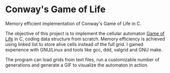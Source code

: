 # Conway's Game of Life
Memory efficient implementation of Conway's Game of Life in C.

The objective of this project is to implement the cellular automaton [Game of Life](https://en.wikipedia.org/wiki/Conway%27s_Game_of_Life) in C, coding data structure from scratch. Memory efficiency is achieved using linked list to store alive cells instead of the full grid. I gained experience with GNU/Linux and tools like gcc, ddd, valgrid and GNU make.

The program can load grids from text files, run a customizable number of generations and generate a GIF to visualize the automaton in action.
